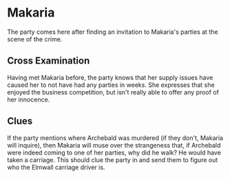 # Makaria
The party comes here after finding an invitation to Makaria's parties at the scene of the crime.

## Cross Examination
Having met Makaria before, the party knows that her supply issues have caused her to not have had any parties in weeks. She expresses that she enjoyed the business competition, but isn't really able to offer any proof of her innocence.

## Clues
If the party mentions where Archebald was murdered (if they don't, Makaria will inquire), then Makaria will muse over the strangeness that, if Archebald were indeed coming to one of her parties, why did he walk? He would have taken a carriage. This should clue the party in and send them to figure out who the Elmwall carriage driver is.
